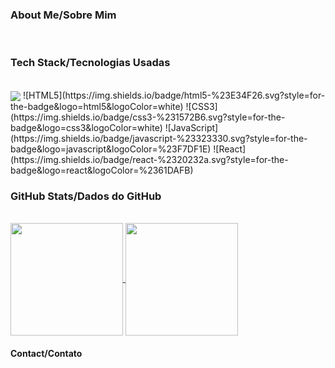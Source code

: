 ###

<h3>About Me/Sobre Mim</h3>
</br>
<h3>Tech Stack/Tecnologias Usadas</h3>
</br>
<img align="center" src="https://img.shields.io/badge/html5-%23E34F26.svg?style=for-the-badge&logo=html5&logoColor=white" />
![HTML5](https://img.shields.io/badge/html5-%23E34F26.svg?style=for-the-badge&logo=html5&logoColor=white)
![CSS3](https://img.shields.io/badge/css3-%231572B6.svg?style=for-the-badge&logo=css3&logoColor=white)
![JavaScript](https://img.shields.io/badge/javascript-%23323330.svg?style=for-the-badge&logo=javascript&logoColor=%23F7DF1E)
![React](https://img.shields.io/badge/react-%2320232a.svg?style=for-the-badge&logo=react&logoColor=%2361DAFB)
</br>
<h3>GitHub Stats/Dados do GitHub</h3>
</br>
<a href="https://github.com/anuraghazra/github-readme-stats">
  <img align="center" height="180em" src="https://github-readme-stats.vercel.app/api?username=MiguelNS101&count_private=true&show_icons=true&theme=synthwave" />
</a>
<a href="https://github.com/anuraghazra/convoychat">
  <img align="center" height="180em" src="https://github-readme-stats.vercel.app/api/top-langs/?username=MiguelNS101&layout=compact&langs_count=10&theme=synthwave" />
</a>

<h4>Contact/Contato</h4>

